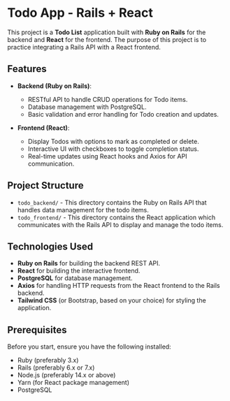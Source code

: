 # Todo App - Rails + React

This project is a **Todo List** application built with **Ruby on Rails** for the backend and **React** for the frontend. The purpose of this project is to practice integrating a Rails API with a React frontend.

## Features

- **Backend (Ruby on Rails)**:
  - RESTful API to handle CRUD operations for Todo items.
  - Database management with PostgreSQL.
  - Basic validation and error handling for Todo creation and updates.
  
- **Frontend (React)**:
  - Display Todos with options to mark as completed or delete.
  - Interactive UI with checkboxes to toggle completion status.
  - Real-time updates using React hooks and Axios for API communication.

## Project Structure

- `todo_backend/` - This directory contains the Ruby on Rails API that handles data management for the todo items.
- `todo_frontend/` - This directory contains the React application which communicates with the Rails API to display and manage the todo items.

## Technologies Used

- **Ruby on Rails** for building the backend REST API.
- **React** for building the interactive frontend.
- **PostgreSQL** for database management.
- **Axios** for handling HTTP requests from the React frontend to the Rails backend.
- **Tailwind CSS** (or Bootstrap, based on your choice) for styling the application.

## Prerequisites

Before you start, ensure you have the following installed:

- Ruby (preferably 3.x)
- Rails (preferably 6.x or 7.x)
- Node.js (preferably 14.x or above)
- Yarn (for React package management)
- PostgreSQL

